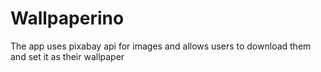 # Wallpaperino
The app uses pixabay api for images and allows users to download them and set it as their wallpaper
